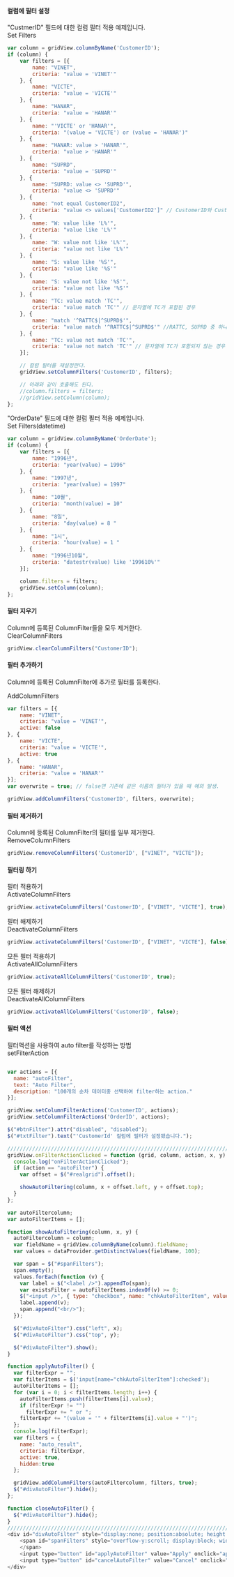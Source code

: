 #### 컬럼에 필터 설정  

"CustmerID" 필드에 대한 컬럼 필터 적용 예제입니다.  
<a class="btn primary small round lowercase" id="btnSetFilters">Set Filters</a>

```js
var column = gridView.columnByName('CustomerID');
if (column) {
    var filters = [{
        name: "VINET",
        criteria: "value = 'VINET'"
    }, {
        name: "VICTE",
        criteria: "value = 'VICTE'"
    }, {
        name: "HANAR",
        criteria: "value = 'HANAR'"
    }, {
        name: "'VICTE' or 'HANAR'",
        criteria: "(value = 'VICTE') or (value = 'HANAR')"
    }, {
        name: "HANAR: value > 'HANAR'",
        criteria: "value > 'HANAR'"
    }, {
        name: "SUPRD",
        criteria: "value = 'SUPRD'"
    }, {
        name: "SUPRD: value <> 'SUPRD'",
        criteria: "value <> 'SUPRD'"
    }, {
        name: "not equal CustomerID2",
        criteria: "value <> values['CustomerID2']" // CustomerID와 CustomerID2가 상이한 경우
    }, {
        name: "W: value like 'L%'",
        criteria: "value like 'L%'"
    }, {
        name: "W: value not like 'L%'",
        criteria: "value not like 'L%'"
    }, {
        name: "S: value like '%S'",
        criteria: "value like '%S'"
    }, {
        name: "S: value not like '%S'",
        criteria: "value not like '%S'"
    }, { 
        name: "TC: value match 'TC'",
        criteria: "value match 'TC'" // 문자열에 TC가 포함된 경우
    }, {
        name: "match '^RATTC$|^SUPRD$'",
        criteria: "value match '^RATTC$|^SUPRD$'" //RATTC, SUPRD 중 하나인 경우
    }, { 
        name: "TC: value not match 'TC'",
        criteria: "value not match 'TC'" // 문자열에 TC가 포함되지 않는 경우
    }];

    // 컬럼 필터를 재설정한다.
    gridView.setColumnFilters('CustomerID', filters);

    // 아래와 같이 호출해도 된다.
    //column.filters = filters;
    //gridView.setColumn(column);
};
```

"OrderDate" 필드에 대한 컬럼 필터 적용 예제입니다.  
<a class="btn primary small round lowercase" id="btnSetFilters_datetime">Set Filters(datetime)</a>

```js
var column = gridView.columnByName('OrderDate');
if (column) {
    var filters = [{
        name: "1996년",
        criteria: "year(value) = 1996"
    }, {
        name: "1997년",
        criteria: "year(value) = 1997"
    }, {
        name: "10월",
        criteria: "month(value) = 10"
    }, { 
        name: "8일",
        criteria: "day(value) = 8 "
    }, {
        name: "1시",
        criteria: "hour(value) = 1 "
    }, {
        name: "1996년10월",
        criteria: "datestr(value) like '199610%'"
    }];

    column.filters = filters;
    gridView.setColumn(column);
};
```

#### 필터 지우기

Column에 등록된 ColumnFilter들을 모두 제거한다.  
<a class="btn primary small round lowercase" id="btnClearColumnFilters">ClearColumnFilters</a>

```js
gridView.clearColumnFilters("CustomerID");
```

#### 필터 추가하기

Column에 등록된 ColumnFilter에 추가로 필터를 등록한다.

<a class="btn primary small round lowercase" id="btnAddColumnFilters">AddColumnFilters</a>

```js
var filters = [{
    name: "VINET",
    criteria: "value = 'VINET'",
    active: false
}, {
    name: "VICTE",
    criteria: "value = 'VICTE'",
    active: true
}, {
    name: "HANAR",
    criteria: "value = 'HANAR'"
}];
var overwrite = true; // false면 기존에 같은 이름의 필터가 있을 때 예외 발생.

gridView.addColumnFilters('CustomerID', filters, overwrite);
```

#### 필터 제거하기

Column에 등록된 ColumnFilter의 필터를 일부 제거한다.  
<a class="btn primary small round lowercase" id="btnRemoveColumnFilters">RemoveColumnFilters</a>

```js
gridView.removeColumnFilters('CustomerID', ["VINET", "VICTE"]);
```

#### 필터링 하기

필터 적용하기    
<a class="btn primary small round lowercase" id="btnActivateColumnFilters">ActivateColumnFilters</a>

```js
gridView.activateColumnFilters('CustomerID', ["VINET", "VICTE"], true);
```

필터 해제하기    
<a class="btn primary small round lowercase" id="btnDeactivateColumnFilters">DeactivateColumnFilters</a>

```js
gridView.activateColumnFilters('CustomerID', ["VINET", "VICTE"], false);
```

모든 필터 적용하기    
<a class="btn primary small round lowercase" id="btnActivateAllColumnFilters">ActivateAllColumnFilters</a>

```js
gridView.activateAllColumnFilters('CustomerID', true);
```

모든 필터 해제하기    
<a class="btn primary small round lowercase" id="btnDeactivateAllColumnFilters">DeactivateAllColumnFilters</a>

```js
gridView.activateAllColumnFilters('CustomerID', false);
```

#### 필터 액션

필터액션을 사용하여 auto filter를 작성하는 방법    
<a class="btn primary small round lowercase" id="btnSetFilterAction">setFilterAction</a>

```js

var actions = [{
  name: "autoFilter",
  text: "Auto Filter",
  description: "100개의 순차 데이터중 선택하여 filter하는 action."
}];

gridView.setColumnFilterActions('CustomerID', actions);
gridView.setColumnFilterActions('OrderID', actions);

$("#btnFilter").attr("disabled", "disabled");
$("#txtFilter").text("'CustomerId' 컬럼에 필터가 설정됐습니다.");  

//////////////////////////////////////////////////////////////////////////////    
gridView.onFilterActionClicked = function (grid, column, action, x, y) {
  console.log("onFilterActionClicked");
  if (action == "autoFilter") {
    var offset = $("#realgrid").offset();

    showAutoFiltering(column, x + offset.left, y + offset.top);
  }
};

var autoFiltercolumn;
var autoFilterItems = [];

function showAutoFiltering(column, x, y) {
  autoFiltercolumn = column;
  var fieldName = gridView.columnByName(column).fieldName;
  var values = dataProvider.getDistinctValues(fieldName, 100);

  var span = $("#spanFilters");
  span.empty();
  values.forEach(function (v) {
    var label = $("<label />").appendTo(span);
    var existsFilter = autoFilterItems.indexOf(v) >= 0;
    $("<input />", { type: "checkbox", name: "chkAutoFilterItem", value: v, checked: existsFilter}).appendTo(label);
    label.append(v);
    span.append("<br/>");
  });

  $("#divAutoFilter").css("left", x);
  $("#divAutoFilter").css("top", y);

  $("#divAutoFilter").show();
}

function applyAutoFilter() {
  var filterExpr = "";
  var filterItems = $('input[name="chkAutoFilterItem"]:checked');
  autoFilterItems = [];
  for (var i = 0; i < filterItems.length; i++) {
    autoFilterItems.push(filterItems[i].value);
    if (filterExpr != "")
      filterExpr += " or ";
    filterExpr += "(value = '" + filterItems[i].value + "')";
  };
  console.log(filterExpr);
  var filters = {
    name: "auto_result",
    criteria: filterExpr,
    active: true,
    hidden:true
  };

  gridView.addColumnFilters(autoFiltercolumn, filters, true);
  $("#divAutoFilter").hide();
};

function closeAutoFilter() {
  $("#divAutoFilter").hide();
}
/////////////////////////////////////////////////////////////////////////////
<div id="divAutoFilter" style="display:none; position:absolute; height:260px; background-color:#eeeeee; border:1px solid black;">
    <span id="spanFilters" style="overflow-y:scroll; display:block; width:100%; height:230px">
    </span>
    <input type="button" id="applyAutoFilter" value="Apply" onclick="applyAutoFilter();" class="button gray medium3" />
    <input type="button" id="cancelAutoFilter" value="Cancel" onclick="closeAutoFilter();" class="button gray medium3" />
</div>

```
<script>

$("#btnSetFilters").click(function() { 
var column = gridView.columnByName('CustomerID');
if (column) {
    var filters = [{
        name: "VINET",
        criteria: "value = 'VINET'"
    }, {
        name: "VICTE",
        criteria: "value = 'VICTE'"
    }, {
        name: "HANAR",
        criteria: "value = 'HANAR'"
    }, {
        name: "'VICTE' or 'HANAR'",
        criteria: "(value = 'VICTE') or (value = 'HANAR')"
    }, {
        name: "HANAR: value > 'HANAR'",
        criteria: "value > 'HANAR'"
    }, {
        name: "SUPRD",
        criteria: "value = 'SUPRD'"
    }, {
        name: "SUPRD: value <> 'SUPRD'",
        criteria: "value <> 'SUPRD'"
    }, {
        name: "not equal CustomerID2",
        criteria: "value <> values['CustomerID2']" // CustomerID와 CustomerID2가 상이한 경우
    }, {
        name: "W: value like 'L%'",
        criteria: "value like 'L%'"
    }, {
        name: "W: value not like 'L%'",
        criteria: "value not like 'L%'"
    }, {
        name: "S: value like '%S'",
        criteria: "value like '%S'"
    }, {
        name: "S: value not like '%S'",
        criteria: "value not like '%S'"
    }, { 
        name: "TC: value match 'TC'",
        criteria: "value match 'TC'" // 문자열에 TC가 포함된 경우
    }, {
        name: "match '^RATTC$|^SUPRD$'",
        criteria: "value match '^RATTC$|^SUPRD$'" //RATTC, SUPRD 중 하나인 경우
    }, { 
        name: "TC: value not match 'TC'",
        criteria: "value not match 'TC'" // 문자열에 TC가 포함되지 않는 경우
    }];

    // 컬럼 필터를 재설정한다.
    gridView.setColumnFilters('CustomerID', filters);

    // 아래와 같이 호출해도 된다.
    //column.filters = filters;
    //gridView.setColumn(column);
};
});

$("#btnSetFilters_datetime").click(function() { 
    var column = gridView.columnByName('OrderDate');
    if (column) {
        var filters = [{
            name: "1996년",
            criteria: "year(value) = 1996"
        }, {
            name: "1997년",
            criteria: "year(value) = 1997"
        }, {
            name: "10월",
            criteria: "month(value) = 10"
        }, { 
            name: "8일",
            criteria: "day(value) = 8 "
        }, {
            name: "1시",
            criteria: "hour(value) = 1 "
        }, {
            name: "1996년10월",
            criteria: "datestr(value) like '199610%'"
        }];
 
        column.filters = filters;
        gridView.setColumn(column);
    };
});

$("#btnClearColumnFilters").click(function() { 
  gridView.clearColumnFilters("CustomerID");
});

$("#btnAddColumnFilters").click(function() { 
  var filters = [{
      name: "VINET",
      criteria: "value = 'VINET'",
      active: false
  }, {
      name: "VICTE",
      criteria: "value = 'VICTE'",
      active: true
  }, {
      name: "HANAR",
      criteria: "value = 'HANAR'"
  }];
  var overwrite = true; // false면 기존에 같은 이름의 필터가 있을 때 예외 발생.

  gridView.addColumnFilters('CustomerID', filters, overwrite);
});

$("#btnRemoveColumnFilters").click(function() { 
  gridView.removeColumnFilters('CustomerID', ["VINET", "VICTE"]);
});

$("#btnActivateColumnFilters").click(function() { 
  gridView.activateColumnFilters('CustomerID', ["VINET", "VICTE"], true);
});

$("#btnDeactivateColumnFilters").click(function() { 
  gridView.activateColumnFilters('CustomerID', ["VINET", "VICTE"], false);
});

$("#btnActivateAllColumnFilters").click(function() { 
  gridView.activateAllColumnFilters('CustomerID', true);
});

$("#btnDeactivateAllColumnFilters").click(function() { 
  gridView.activateAllColumnFilters('CustomerID', false);
});

$("#btnSetFilterAction").click(function() { 
    var actions = [{
        name: "autoFilter",
        text: "Auto Filter",
        description: "100개의 순차 데이터중 선택하여 filter하는 action."
    }];
 
    gridView.setColumnFilterActions('CustomerID', actions);
    gridView.setColumnFilterActions('OrderID', actions);
 
    $("#btnFilter").attr("disabled", "disabled");
    $("#txtFilter").text("'CustomerId' 컬럼에 필터가 설정됐습니다.");  
});



var autoFiltercolumn;
var autoFilterItems = [];

function showAutoFiltering(column, x, y) {
  autoFiltercolumn = column;
  var fieldName = gridView.columnByName(column).fieldName;
  var values = dataProvider.getDistinctValues(fieldName, 100);

  var span = $("#spanFilters");
  span.empty();
  values.forEach(function (v) {
    var label = $("<label />").appendTo(span);
    var existsFilter = autoFilterItems.indexOf(v) >= 0;
    $("<input />", { type: "checkbox", name: "chkAutoFilterItem", value: v, checked: existsFilter}).appendTo(label);
    label.append(v);
    span.append("<br/>");
  });

  $("#divAutoFilter").css("left", x);
  $("#divAutoFilter").css("top", y);

  $("#divAutoFilter").show();
}

function applyAutoFilter() {
  var filterExpr = "";
  var filterItems = $('input[name="chkAutoFilterItem"]:checked');
  autoFilterItems = [];
  for (var i = 0; i < filterItems.length; i++) {
    autoFilterItems.push(filterItems[i].value);
    if (filterExpr != "")
      filterExpr += " or ";
    filterExpr += "(value = '" + filterItems[i].value + "')";
  };
  console.log(filterExpr);
  var filters = {
    name: "auto_result",
    criteria: filterExpr,
    active: true,
    hidden:true
  };

  gridView.addColumnFilters(autoFiltercolumn, filters, true);
  $("#divAutoFilter").hide();
};

function closeAutoFilter() {
  $("#divAutoFilter").hide();
}

</script>

